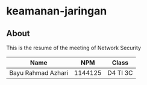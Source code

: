 # keamanan-jaringan
## About
This is the resume of the meeting of Network Security

Name | NPM | Class
--------- | --------- | ---------
Bayu Rahmad Azhari| 1144125| D4 TI 3C
